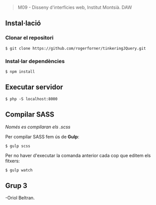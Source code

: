 > M09 - Disseny d'interfícies web, Institut Montsià. DAW

## Instal·lació
### Clonar el repositori

```
$ git clone https://github.com/rogerforner/tinkeringJQuery.git
```

### Instal·lar dependències

```
$ npm install
```

## Executar servidor

```
$ php -S localhost:8000
```


## Compilar SASS

*Només es compilaran els .scss*

Per compilar SASS fem ús de **Gulp**:

```
$ gulp scss
```

Per no haver d'executar la comanda anterior cada cop que editem els fitxers:

```
$ gulp watch
```

## Grup 3

-Oriol Beltran.
